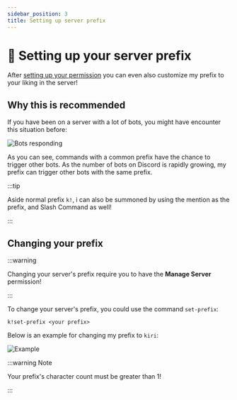 ```yaml
---
sidebar_position: 3
title: Setting up server prefix
---
```


# 💬 Setting up your server prefix

After [setting up your permission](./setup-permission) you can even also customize my prefix to your liking in the server!

## Why this is recommended

If you have been on a server with a lot of bots, you might have encounter this situation before:

![Bots responding](/img/tutorial/prefix/bots.png)

As you can see, commands with a common prefix have the chance to trigger other bots. As the number of bots on Discord is rapidly growing, my prefix can trigger other bots with the same prefix.

:::tip

Aside normal prefix `k!`, i can also be summoned by using the mention as the prefix, and Slash Command as well!

:::

## Changing your prefix

:::warning

Changing your server's prefix require you to have the **Manage Server** permission!

:::

To change your server's prefix, you could use the command `set-prefix`:

```
k!set-prefix <your prefix>
```

Below is an example for changing my prefix to `kiri`:

![Example](/img/tutorial/prefix/example.png)

:::warning Note

Your prefix's character count must be greater than 1!

:::

